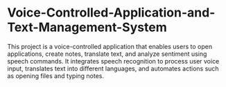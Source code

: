 # Voice-Controlled-Application-and-Text-Management-System
This project is a voice-controlled application that enables users to open applications, create notes, translate text, and analyze sentiment using speech commands. It integrates speech recognition to process user voice input, translates text into different languages, and automates actions such as opening files and typing notes. 
